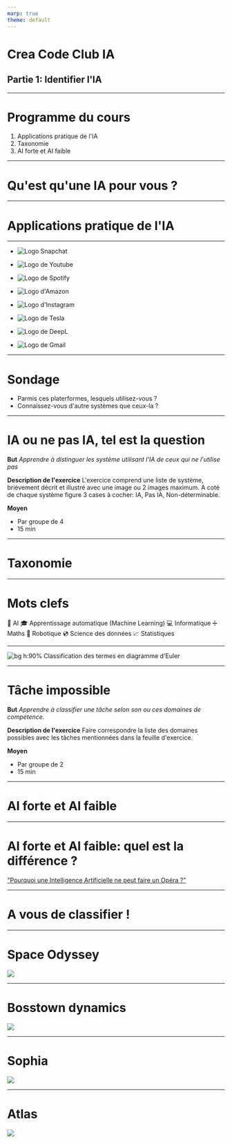 ```yaml
---
marp: true
theme: default
---
```


# Crea Code Club IA

## Partie 1: Identifier l'IA

---

[//]: # '--------------- Introduction'

# Programme du cours

1. Applications pratique de l'IA
2. Taxonomie
3. AI forte et AI faible

---

# Qu'est qu'une IA pour vous ?

---

[//]: # '--------------- Applications Pratique'

<!--
_backgroundColor: '#3588d1'
_color: '#f8f8ff'
-->

# Applications pratique de l'IA

---

<!-- _class: content-recommandation -->

<style>
    section.content-recommandation ul{
        display:flex;
        width:100%;
        list-style:none;
        align-items:center;
        flex-wrap: wrap;
        justify-content: center;
        padding:0;
    }
    section.content-recommandation ul li {
        margin-right:80px;
        width:150px;
    }
</style>

- ![Logo Snapchat](https://upload.wikimedia.org/wikipedia/fr/thumb/a/ad/Logo-Snapchat.png/220px-Logo-Snapchat.png)

- ![Logo de Youtube](https://upload.wikimedia.org/wikipedia/commons/thumb/b/b8/YouTube_Logo_2017.svg/langfr-280px-YouTube_Logo_2017.svg.png)

- ![Logo de Spotify](https://upload.wikimedia.org/wikipedia/commons/thumb/b/bc/Antu_spotify.svg/600px-Antu_spotify.svg.png)

- ![Logo d'Amazon](https://upload.wikimedia.org/wikipedia/commons/thumb/a/a9/Amazon_logo.svg/langfr-280px-Amazon_logo.svg.png)

- ![Logo d'Instagram](https://upload.wikimedia.org/wikipedia/commons/thumb/e/e7/Instagram_logo_2016.svg/langfr-220px-Instagram_logo_2016.svg.png)

- ![Logo de Tesla](https://upload.wikimedia.org/wikipedia/commons/thumb/b/bd/Tesla_Motors.svg/langfr-80px-Tesla_Motors.svg.png)

- ![Logo de DeepL](https://upload.wikimedia.org/wikipedia/commons/thumb/e/ed/DeepL_logo.svg/640px-DeepL_logo.svg.png)

- ![Logo de Gmail](https://upload.wikimedia.org/wikipedia/commons/thumb/4/4e/Gmail_Icon.png/150px-Gmail_Icon.png)

---

# Sondage

- Parmis ces platerformes, lesquels utilisez-vous ?
- Connaissez-vous d'autre systèmes que ceux-la ?

---

# IA ou ne pas IA, tel est la question

**But**
_Apprendre à distinguer les système utilisant l'IA de ceux qui ne l'utilise pas_

**Description de l'exercice**
L'exercice comprend une liste de système, brièvement décrit et illustré avec une image ou 2 images maximum. A coté de chaque système figure 3 cases à cocher: IA, Pas IA, Non-déterminable.

**Moyen**

- Par groupe de 4
- 15 min

---

[//]: # '--------------- Taxonomie'

<!--
_backgroundColor: '#3588d1'
_color: '#f8f8ff'
-->

# Taxonomie

---

# Mots clefs

🧠 AI
🎓 Apprentissage automatique (Machine Learning)
💻 Informatique
➗ Maths
🤖 Robotique
💿 Science des données
📈 Statistiques

---

![bg h:90% Classification des termes en diagramme d'Euler](./assets/img/VerdonArthur-CreaCodeClubAI-EulerTaxonomieDiag.jpg)

---

# Tâche impossible

**But**
_Apprendre à classifier une tâche selon son ou ces domaines de compétence._

**Description de l'exercice**
Faire correspondre la liste des domaines possibles avec les tâches mentionnées dans la feuille d'exercice.

**Moyen**

- Par groupe de 2
- 15 min

---

[//]: # '--------------- AI forte et AI faible'

<!--
_backgroundColor: '#3588d1'
_color: '#f8f8ff'
-->

# AI forte et AI faible

---

# AI forte et AI faible: quel est la différence ?

["Pourquoi une Intelligence Artificielle ne peut faire un Opéra ?"](https://www.youtube.com/embed/Orsse_gEJA0)

---

# A vous de classifier !

---

# Space Odyssey

<a href="https://www.youtube.com/embed/BA9UC_3Ykqw"><img src="./assets/img/illustrationforvideo-HAL9000.jpg"></a>

---

# Bosstown dynamics

<a href="https://www.youtube.com/embed/y3RIHnK0_NE"><img src="./assets/img/illustrationforvideo-bosstowndynamics.jpg"></a>

---

# Sophia

<a href="https://www.youtube.com/embed/T4q0WS0gxRY"><img src="./assets/img/illustrationforvideo-sophia.png"></a>

---

# Atlas

<a href="https://www.youtube.com/embed/rVlhMGQgDkY"><img src="./assets/img/illustrationforvideo-bostonatlas.jpg"></a>
